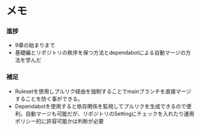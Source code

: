 # メモ

### 進捗
- 9章の始まりまで
- 基礎編とリポジトリの秩序を保つ方法とdependabotによる自動マージの方法を学んだ


### 補足
- Rulesetを使用しプルリク経由を強制することでmainブランチを直接マージすることを防ぐ事ができる。
- Dependabotを使用すると依存関係を監視してプルリクを生成できるので便利。自動マージも可能だが、リポジトリのSettingにチェックを入れたり運用ポリシー的に許容可能かは判断が必要
